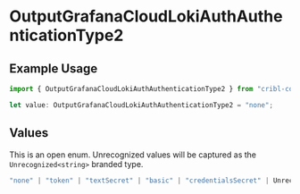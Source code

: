 # OutputGrafanaCloudLokiAuthAuthenticationType2

## Example Usage

```typescript
import { OutputGrafanaCloudLokiAuthAuthenticationType2 } from "cribl-control-plane/models";

let value: OutputGrafanaCloudLokiAuthAuthenticationType2 = "none";
```

## Values

This is an open enum. Unrecognized values will be captured as the `Unrecognized<string>` branded type.

```typescript
"none" | "token" | "textSecret" | "basic" | "credentialsSecret" | Unrecognized<string>
```